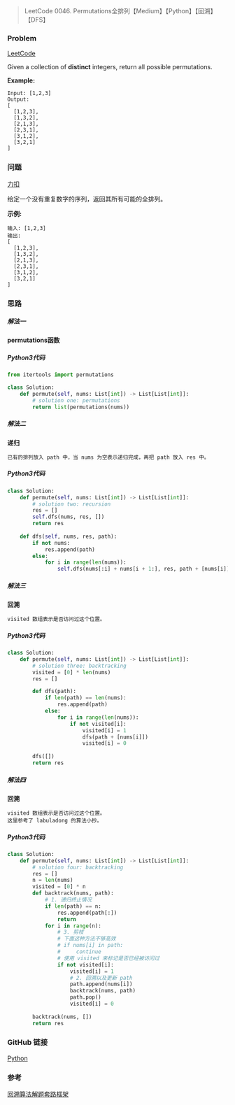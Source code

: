 > LeetCode 0046. Permutations全排列【Medium】【Python】【回溯】【DFS】

### Problem

[LeetCode](https://leetcode.com/problems/permutations/)

Given a collection of **distinct** integers, return all possible permutations.

**Example:**

```
Input: [1,2,3]
Output:
[
  [1,2,3],
  [1,3,2],
  [2,1,3],
  [2,3,1],
  [3,1,2],
  [3,2,1]
]
```

### 问题

[力扣](https://leetcode-cn.com/problems/permutations/)

给定一个没有重复数字的序列，返回其所有可能的全排列。

**示例:**

```
输入: [1,2,3]
输出:
[
  [1,2,3],
  [1,3,2],
  [2,1,3],
  [2,3,1],
  [3,1,2],
  [3,2,1]
]
```

### 思路

##### 解法一

**permutations函数**

##### Python3代码

```python
from itertools import permutations

class Solution:
    def permute(self, nums: List[int]) -> List[List[int]]:
        # solution one: permutations
        return list(permutations(nums))
```

##### 解法二

**递归**

```
已有的排列放入 path 中，当 nums 为空表示递归完成，再把 path 放入 res 中。
```

##### Python3代码

```python
class Solution:
    def permute(self, nums: List[int]) -> List[List[int]]:
        # solution two: recursion
        res = []
        self.dfs(nums, res, [])
        return res
    
    def dfs(self, nums, res, path):
        if not nums:
            res.append(path)
        else:
            for i in range(len(nums)):
                self.dfs(nums[:i] + nums[i + 1:], res, path + [nums[i]])
```

##### 解法三

**回溯**

```
visited 数组表示是否访问过这个位置。
```

##### Python3代码

```python
class Solution:
    def permute(self, nums: List[int]) -> List[List[int]]:
        # solution three: backtracking
        visited = [0] * len(nums)
        res = []

        def dfs(path):
            if len(path) == len(nums):
                res.append(path)
            else:
                for i in range(len(nums)):
                    if not visited[i]:
                        visited[i] = 1
                        dfs(path + [nums[i]])
                        visited[i] = 0
        
        dfs([])
        return res
```

##### 解法四

**回溯**

```
visited 数组表示是否访问过这个位置。
这里参考了 labuladong 的算法小抄。
```

##### Python3代码

```python
class Solution:
    def permute(self, nums: List[int]) -> List[List[int]]:
        # solution four: backtracking
        res = []
        n = len(nums)
        visited = [0] * n
        def backtrack(nums, path):
            # 1. 递归终止情况
            if len(path) == n:
                res.append(path[:])
                return
            for i in range(n):
                # 3. 剪枝
                # 下面这种方法不够高效
                # if nums[i] in path:
                #     continue
                # 使用 visited 来标记是否已经被访问过
                if not visited[i]:
                    visited[i] = 1
                    # 2. 回溯以及更新 path
                    path.append(nums[i])
                    backtrack(nums, path)
                    path.pop()
                    visited[i] = 0
        
        backtrack(nums, [])
        return res
```

### GitHub 链接

[Python](https://github.com/Wonz5130/LeetCode-Solutions/blob/master/solutions/0046-Permutations/0046.py)

### 参考

[回溯算法解题套路框架](https://labuladong.gitbook.io/algo/suan-fa-si-wei-xi-lie/hui-su-suan-fa-xiang-jie-xiu-ding-ban)